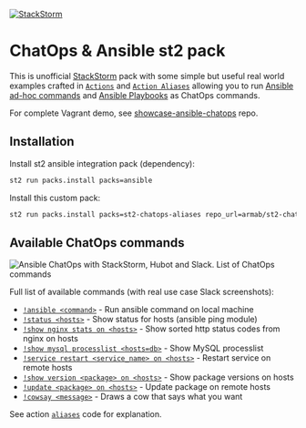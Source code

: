 [![StackStorm](https://github.com/stackstorm/st2/raw/master/stackstorm_logo.png)](http://www.stackstorm.com)
# ChatOps & Ansible st2 pack
This is unofficial [StackStorm](http://stackstorm.com/) pack with some simple but useful real world examples crafted in [`Actions`](actions/) and [`Action Aliases`](aliases/) allowing you to run [Ansible ad-hoc commands](http://docs.ansible.com/intro_adhoc.html) and [Ansible Playbooks](http://docs.ansible.com/playbooks.html) as ChatOps commands.

For complete Vagrant demo, see [showcase-ansible-chatops](https://github.com/armab/showcase-ansible-chatops) repo.

## Installation
Install st2 ansible integration pack (dependency): 
```sh
st2 run packs.install packs=ansible
```

Install this custom pack:
```sh
st2 run packs.install packs=st2-chatops-aliases repo_url=armab/st2-chatops-aliases
```

## Available ChatOps commands
![Ansible ChatOps with StackStorm, Hubot and Slack. List of ChatOps commands](https://i.imgur.com/LGLey2m.png)

Full list of available commands (with real use case Slack screenshots):
* [`!ansible <command>`](https://i.imgur.com/9xEgfP6.png) - Run ansible command on local machine
* [`!status <hosts>`](https://i.imgur.com/ZOZgGnz.png) - Show status for hosts (ansible ping module)
* [`!show nginx stats on <hosts>`](https://i.imgur.com/Wsvdx3W.png) - Show sorted http status codes from nginx on hosts
* [`!show mysql processlist <hosts=db>`](https://i.imgur.com/RxePho1.png) - Show MySQL processlist
* [`!service restart <service_name> on <hosts>`](https://i.imgur.com/rNsHdtK.png) - Restart service on remote hosts
* [`!show version <package> on <hosts>`](https://i.imgur.com/M8hTv9W.png) - Show package versions on hosts
* [`!update <package> on <hosts>`](https://i.imgur.com/wotBnvA.png) - Update package on remote hosts
* [`!cowsay <message>`](https://i.imgur.com/mCYHFM6.png) - Draws a cow that says what you want

See action [`aliases`](aliases/) code for explanation.
